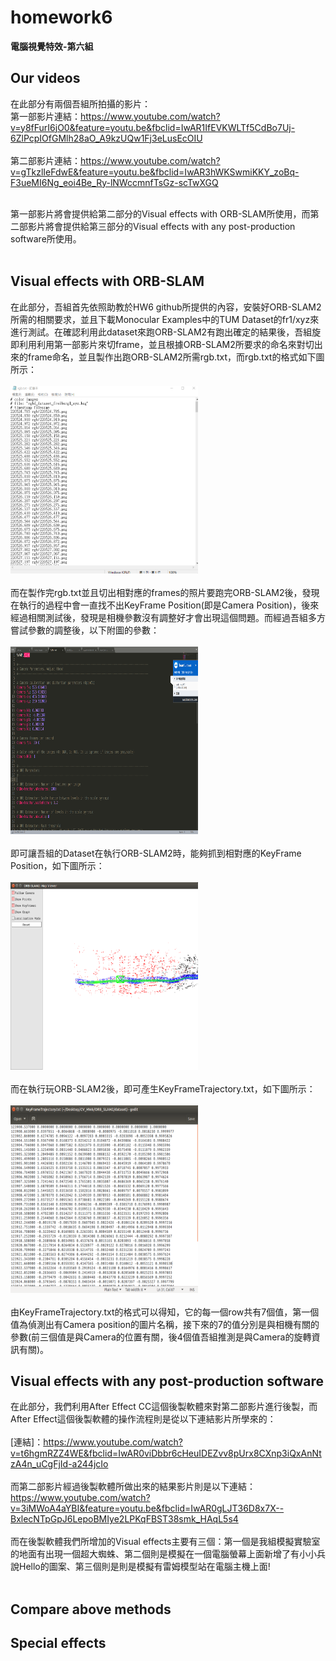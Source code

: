 # homework6
  
**電腦視覺特效-第六組**  
  
## Our videos
在此部分有兩個吾組所拍攝的影片：<br>
第一部影片連結：https://www.youtube.com/watch?v=y8fFurI6jO0&feature=youtu.be&fbclid=IwAR1IfEVKWLTf5CdBo7Uj-6ZlPcpIOfGMlh28aO_A9kzUQw1Fj3eLusEcOIU <br><br>
第二部影片連結：https://www.youtube.com/watch?v=gTkzlIeFdwE&feature=youtu.be&fbclid=IwAR3hWKSwmiKKY_zoBq-F3ueMI6Ng_eoi4Be_Ry-lNWccmnfTsGz-scTwXGQ <br><br>

第一部影片將會提供給第二部分的Visual effects with ORB-SLAM所使用，而第二部影片將會提供給第三部分的Visual effects with any post-production software所使用。<br><br>


## Visual effects with ORB-SLAM  
在此部分，吾組首先依照助教於HW6 github所提供的內容，安裝好ORB-SLAM2所需的相關要求，並且下載Monocular Examples中的TUM Dataset的fr1/xyz來進行測試。在確認利用此dataset來跑ORB-SLAM2有跑出確定的結果後，吾組旋即利用利用第一部影片來切frame，並且根據ORB-SLAM2所要求的命名來對切出來的frame命名，並且製作出跑ORB-SLAM2所需rgb.txt，而rgb.txt的格式如下圖所示：<br><br>
<img src="https://github.com/TingWeiHuang22/homework6/blob/master/rgb.txt.png" width="300" height="300"><br><br>
而在製作完rgb.txt並且切出相對應的frames的照片要跑完ORB-SLAM2後，發現在執行的過程中會一直找不出KeyFrame Position(即是Camera Position)，後來經過相關測試後，發現是相機參數沒有調整好才會出現這個問題。而經過吾組多方嘗試參數的調整後，以下附圖的參數：<br><br>
<img src="https://github.com/TingWeiHuang22/homework6/blob/master/param.png" width="300" height="300"><br><br>
即可讓吾組的Dataset在執行ORB-SLAM2時，能夠抓到相對應的KeyFrame Position，如下圖所示：<br><br>
<img src="https://github.com/TingWeiHuang22/homework6/blob/master/keyframes8.png" width="300" height="300"><br><br>
而在執行玩ORB-SLAM2後，即可產生KeyFrameTrajectory.txt，如下圖所示：<br><br>
<img src="https://github.com/TingWeiHuang22/homework6/blob/master/trajectory.png" width="300" height="300"><br><br>
由KeyFrameTrajectory.txt的格式可以得知，它的每一個row共有7個值，第一個值為偵測出有Camera position的圖片名稱，接下來的7的值分別是與相機有關的參數(前三個值是與Camera的位置有關，後4個值吾組推測是與Camera的旋轉資訊有關)。

## Visual effects with any post-production software
在此部分，我們利用After Effect CC這個後製軟體來對第二部影片進行後製，而After Effect這個後製軟體的操作流程則是從以下連結影片所學來的：<br><br>
[連結]：https://www.youtube.com/watch?v=t6hgmRZZ4WE&fbclid=IwAR0viDbbr6cHeuIDEZvv8pUrx8CXnp3iQxAnNtzA4n_uCgFjId-a244jcIo <br><br>
而第二部影片經過後製軟體所做出來的結果影片則是以下連結：https://www.youtube.com/watch?v=3iMWoA4aYBI&feature=youtu.be&fbclid=IwAR0gLJT36D8x7X--BxlecNTpGpJ6LepoBMIye2LPKqFBST38smk_HAqL5s4 <br><br>
而在後製軟體我們所增加的Visual effects主要有三個：第一個是我組模擬實驗室的地面有出現一個超大蜘蛛、第二個則是模擬在一個電腦螢幕上面新增了有小小兵說Hello的圖案、第三個則是則是模擬有雷姆模型站在電腦主機上面!<br><br>
 
## Compare above methods

## Special effects
